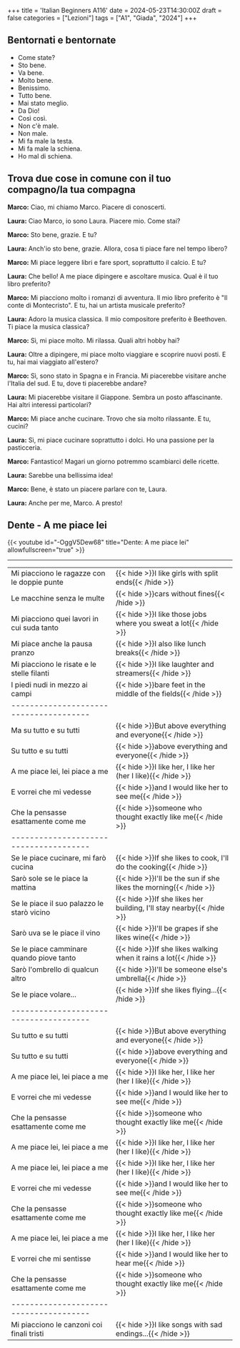 
+++
title = 'Italian Beginners A116'
date = 2024-05-23T14:30:00Z
draft = false
categories = ["Lezioni"]
tags = ["A1", "Giada", "2024"]
+++

## Bentornati e bentornate

- Come state?
- Sto bene.
- Va bene.
- Molto bene.
- Benissimo.
- Tutto bene.
- Mai stato meglio.
- Da Dio!
- Così così.
- Non c'è male.
- Non male.
- Mi fa male la testa.
- Mi fa male la schiena.
- Ho mal di schiena.

## Trova due cose in comune con il tuo compagno/la tua compagna


**Marco:** Ciao, mi chiamo Marco. Piacere di conoscerti.

**Laura:** Ciao Marco, io sono Laura. Piacere mio. Come stai?

**Marco:** Sto bene, grazie. E tu?

**Laura:** Anch'io sto bene, grazie. Allora, cosa ti piace fare nel tempo libero?

**Marco:** Mi piace leggere libri e fare sport, soprattutto il calcio. E tu?

**Laura:** Che bello! A me piace dipingere e ascoltare musica. Qual è il tuo libro preferito?

**Marco:** Mi piacciono molto i romanzi di avventura. Il mio libro preferito è "Il conte di Montecristo".
E tu, hai un artista musicale preferito?

**Laura:** Adoro la musica classica. Il mio compositore preferito è Beethoven. Ti piace la musica classica?

**Marco:** Sì, mi piace molto. Mi rilassa. Quali altri hobby hai?

**Laura:** Oltre a dipingere, mi piace molto viaggiare e scoprire nuovi posti.
E tu, hai mai viaggiato all'estero?

**Marco:** Sì, sono stato in Spagna e in Francia. Mi piacerebbe visitare anche l'Italia del sud.
E tu, dove ti piacerebbe andare?

**Laura:** Mi piacerebbe visitare il Giappone. Sembra un posto affascinante.
Hai altri interessi particolari?

**Marco:** Mi piace anche cucinare. Trovo che sia molto rilassante. E tu, cucini?

**Laura:** Sì, mi piace cucinare soprattutto i dolci. Ho una passione per la pasticceria.

**Marco:** Fantastico! Magari un giorno potremmo scambiarci delle ricette.

**Laura:** Sarebbe una bellissima idea!

**Marco:** Bene, è stato un piacere parlare con te, Laura.

**Laura:** Anche per me, Marco. A presto!

## Dente - A me piace lei

{{< youtube id="-OggV5Dew68" title="Dente: A me piace lei" allowfullscreen="true" >}}

---

| | |
|------------|-----------|
| Mi piacciono le ragazze con le doppie punte | {{< hide >}}I like girls with split ends{{< /hide >}} |
| Le macchine senza le multe | {{< hide >}}cars without fines{{< /hide >}} |
| Mi piacciono quei lavori in cui suda tanto | {{< hide >}}I like those jobs where you sweat a lot{{< /hide >}} |
| Mi piace anche la pausa pranzo | {{< hide >}}I also like lunch breaks{{< /hide >}} |
| Mi piacciono le risate e le stelle filanti | {{< hide >}}I like laughter and streamers{{< /hide >}} |
| I piedi nudi in mezzo ai campi | {{< hide >}}bare feet in the middle of the fields{{< /hide >}} |
| -------------------------------------- |
| Ma su tutto e su tutti | {{< hide >}}But above everything and everyone{{< /hide >}} |
| Su tutto e su tutti | {{< hide >}}above everything and everyone{{< /hide >}} |
| A me piace lei, lei piace a me | {{< hide >}}I like her, I like her (her I like){{< /hide >}} |
| E vorrei che mi vedesse | {{< hide >}}and I would like her to see me{{< /hide >}} |
| Che la pensasse esattamente come me | {{< hide >}}someone who thought exactly like me{{< /hide >}} |
| -------------------------------------- |
| Se le piace cucinare, mi farò cucina | {{< hide >}}If she likes to cook, I'll do the cooking{{< /hide >}} |
| Sarò sole se le piace la mattina | {{< hide >}}I'll be the sun if she likes the morning{{< /hide >}} |
| Se le piace il suo palazzo le starò vicino | {{< hide >}}If she likes her building, I'll stay nearby{{< /hide >}} |
| Sarò uva se le piace il vino | {{< hide >}}I'll be grapes if she likes wine{{< /hide >}} |
| Se le piace camminare quando piove tanto | {{< hide >}}If she likes walking when it rains a lot{{< /hide >}} |
| Sarò l'ombrello di qualcun altro | {{< hide >}}I'll be someone else's umbrella{{< /hide >}} |
| Se le piace volare... | {{< hide >}}If she likes flying...{{< /hide >}} |
| -------------------------------------- |
| Su tutto e su tutti | {{< hide >}}But above everything and everyone{{< /hide >}} |
| Su tutto e su tutti | {{< hide >}}above everything and everyone{{< /hide >}} |
| A me piace lei, lei piace a me | {{< hide >}}I like her, I like her (her I like){{< /hide >}} |
| E vorrei che mi vedesse | {{< hide >}}and I would like her to see me{{< /hide >}} |
| Che la pensasse esattamente come me | {{< hide >}}someone who thought exactly like me{{< /hide >}} |
| A me piace lei, lei piace a me | {{< hide >}}I like her, I like her (her I like){{< /hide >}} |
| A me piace lei, lei piace a me | {{< hide >}}I like her, I like her (her I like){{< /hide >}} |
| E vorrei che mi vedesse | {{< hide >}}and I would like her to see me{{< /hide >}} |
| Che la pensasse esattamente come me | {{< hide >}}someone who thought exactly like me{{< /hide >}} |
| A me piace lei, lei piace a me | {{< hide >}}I like her, I like her (her I like){{< /hide >}} |
| E vorrei che mi sentisse | {{< hide >}}and I would like her to hear me{{< /hide >}} |
| Che la pensasse esattamente come me | {{< hide >}}someone who thought exactly like me{{< /hide >}} |
| -------------------------------------- |
| Mi piacciono le canzoni coi finali tristi | {{< hide >}}I like songs with sad endings...{{< /hide >}} |

